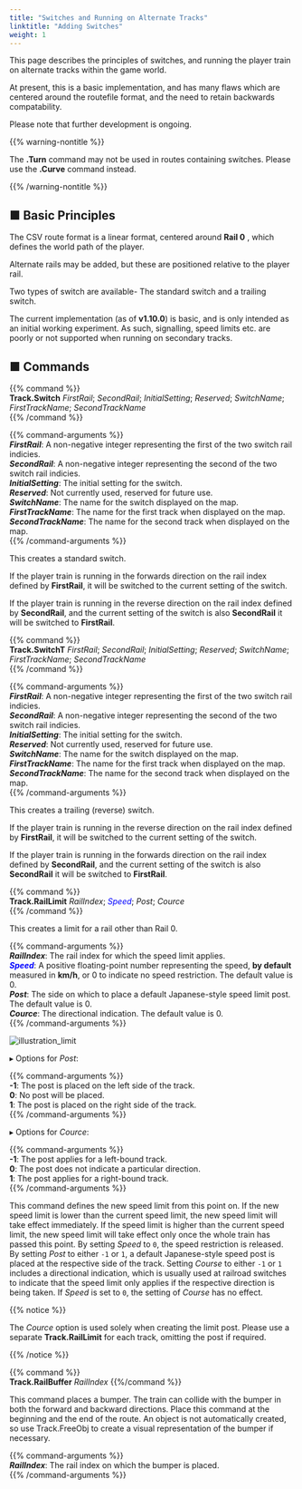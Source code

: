 ```yaml
---
title: "Switches and Running on Alternate Tracks"
linktitle: "Adding Switches"
weight: 1
---
```


This page describes the principles of switches, and running the player train on alternate tracks within the game world.


At present, this is a basic implementation, and has many flaws which are centered around the routefile format, and the need to retain backwards compatability. 

Please note that further development is ongoing.

{{% warning-nontitle %}}

The **.Turn** command may not be used in routes containing switches. Please use the **.Curve** command instead.

{{% /warning-nontitle %}} 	 

## ■ Basic Principles


The CSV route format is a linear format, centered around **Rail 0** , which defines the world path of the player.

Alternate rails may be added, but these are positioned relative to the player rail.

Two types of switch are available- The standard switch and a trailing switch.

The current implementation (as of **v1.10.0**) is basic, and is only intended as an initial working experiment. 
As such, signalling, speed limits etc. are poorly or not supported when running on secondary tracks.

## ■ Commands

{{% command %}}  
**Track.Switch** *FirstRail*; *SecondRail*; *InitialSetting*; *Reserved*; *SwitchName*; *FirstTrackName*; *SecondTrackName*  
{{% /command %}}

{{% command-arguments %}}  
***FirstRail***: A non-negative integer representing the first of the two switch rail indicies.   
***SecondRail***: A non-negative integer representing the second of the two switch rail indicies.  
***InitialSetting***: The initial setting for the switch.  
***Reserved***: Not currently used, reserved for future use.  
***SwitchName***: The name for the switch displayed on the map.  
***FirstTrackName***: The name for the first track when displayed on the map.  
***SecondTrackName***: The name for the second track when displayed on the map.  
{{% /command-arguments %}}

This creates a standard switch. 

If the player train is running in the forwards direction on the rail index defined by **FirstRail**, it will be switched to the current setting of the switch.

If the player train is running in the reverse direction on the rail index defined by **SecondRail**, and the current setting of the switch is also **SecondRail** it will be switched to **FirstRail**.

{{% command %}}  
**Track.SwitchT** *FirstRail*; *SecondRail*; *InitialSetting*; *Reserved*; *SwitchName*; *FirstTrackName*; *SecondTrackName*  
{{% /command %}}

{{% command-arguments %}}  
***FirstRail***: A non-negative integer representing the first of the two switch rail indicies.   
***SecondRail***: A non-negative integer representing the second of the two switch rail indicies.  
***InitialSetting***: The initial setting for the switch.  
***Reserved***: Not currently used, reserved for future use.  
***SwitchName***: The name for the switch displayed on the map.  
***FirstTrackName***: The name for the first track when displayed on the map.  
***SecondTrackName***: The name for the second track when displayed on the map.  
{{% /command-arguments %}}

This creates a trailing (reverse) switch. 

If the player train is running in the reverse direction on the rail index defined by **FirstRail**, it will be switched to the current setting of the switch.

If the player train is running in the forwards direction on the rail index defined by **SecondRail**, and the current setting of the switch is also **SecondRail** it will be switched to **FirstRail**.

{{% command %}}  
**Track.RailLimit** *RailIndex*; *<font color="blue">Speed</font>*; *Post*; *Cource*  
{{% /command %}}

This creates a limit for a rail other than Rail 0.

{{% command-arguments %}}  
***RailIndex***: The rail index for which the speed limit applies.  
***<font color="blue">Speed</font>***: A positive floating-point number representing the speed, **by default** measured in **km/h**, or 0 to indicate no speed restriction. The default value is 0.  
***Post***: The side on which to place a default Japanese-style speed limit post. The default value is 0.  
***Cource***: The directional indication. The default value is 0.  
{{% /command-arguments %}}

![illustration_limit](/images/illustration_limit.png)

▸ Options for *Post*:

{{% command-arguments %}}  
**-1**: The post is placed on the left side of the track.  
**0**: No post will be placed.  
**1**: The post is placed on the right side of the track.  
{{% /command-arguments %}}

▸ Options for *Cource*:

{{% command-arguments %}}  
**-1**: The post applies for a left-bound track.  
**0**: The post does not indicate a particular direction.  
**1**: The post applies for a right-bound track.  
{{% /command-arguments %}}

This command defines the new speed limit from this point on. If the new speed limit is lower than the current speed limit, the new speed limit will take effect immediately. If the speed limit is higher than the current speed limit, the new speed limit will take effect only once the whole train has passed this point. By setting *Speed* to `0`, the speed restriction is released. By setting *Post* to either `-1` or `1`, a default Japanese-style speed post is placed at the respective side of the track. Setting *Course* to either `-1` or `1` includes a directional indication, which is usually used at railroad switches to indicate that the speed limit only applies if the respective direction is being taken. If *Speed* is set to `0`, the setting of *Course* has no effect.

{{% notice %}}

The *Cource* option is used solely when creating the limit post. Please use a separate **Track.RailLimit** for each track, omitting the post if required.

{{% /notice %}}

{{% command %}}  
**Track.RailBuffer**  *RailIndex*
{{%/command %}}

This command places a bumper. The train can collide with the bumper in both the forward and backward directions. Place this command at the beginning and the end of the route. An object is not automatically created, so use Track.FreeObj to create a visual representation of the bumper if necessary.

{{% command-arguments %}}  
***RailIndex***: The rail index on which the bumper is placed.  
{{% /command-arguments %}}
